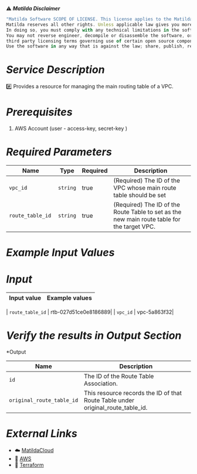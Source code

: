 :warning: ***Matilda Disclaimer***
```javascript
"Matilda Software SCOPE OF LICENSE. This license applies to the Matilda cloud product. The software is licensed, not sold. This agreement only gives you some rights to use the software. 
Matilda reserves all other rights. Unless applicable law gives you more rights despite this limitation, you may use the software only as expressly permitted in this agreement. 
In doing so, you must comply with any technical limitations in the software that only allow you to use it in certain ways. 
You may not reverse engineer, decompile or disassemble the software, or otherwise attempt to derive the source code for the software except and solely to the extent required by 
third party licensing terms governing use of certain open source components that may be included in the software; remove, minimize, block or modify any notices of Matilda or its suppliers in the software. 
Use the software in any way that is against the law; share, publish, rent or lease the software, or provide the software as a offering for others to use."
```

# *Service Description*
:hash: Provides a resource for managing the main routing table of a VPC.

# *Prerequisites*
1. AWS Account (user - access-key, secret-key )

# *Required Parameters*
| Name | Type | Required | Description |
| --- | --- | --- | --- |
| `vpc_id ` | `string` | true | (Required) The ID of the VPC whose main route table should be set |
| `route_table_id  ` | `string` | true | (Required) The ID of the Route Table to set as the new main route table for the target VPC. |


# *Example Input Values*
# *Input*

| Input value                       | Example values                                                                           |
|-----------------------------------|------------------------------------------------------------------------------------------|

| `route_table_id`                        | rtb-027d51ce0e8186889|
| `vpc_id`                        | vpc-5a863f32|

# *Verify the results in Output Section*
*Output

| Name | Description |
| ------------- | ------------- |
| `id` |  The ID of the Route Table Association.|
| `original_route_table_id` |This resource records the ID of that Route Table under original_route_table_id. |



# *External Links*
* :cloud: [MatildaCloud](https://www.matildacloud.com/docs/ "Matildacloud")
* :link: [AWS](https://aws.amazon.com/console/)
* :link: [Terraform](https://registry.terraform.io/providers/hashicorp/aws/latest/docs/resources/main_route_table_association)